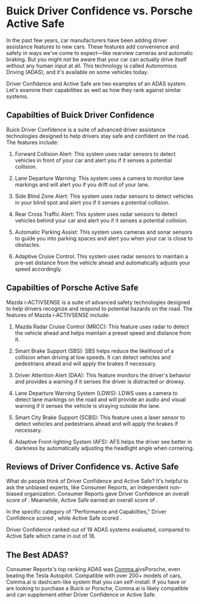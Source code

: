 # Buick Driver Confidence vs. Porsche Active Safe

In the past few years, car manufacturers have been adding driver assistance features to new cars. These features add convenience and safety in ways we've come to expect—like rearview cameras and automatic braking. But you might not be aware that your car can actually drive itself without any human input at all. This technology is called Autonomous Driving (ADAS), and it's available on some vehicles today.

Driver Confidence and Active Safe are two examples of an ADAS system. Let's examine their capabilities as well as how they rank against similar systems.

## Capabilties of Buick Driver Confidence

Buick Driver Confidence is a suite of advanced driver assistance technologies designed to help drivers stay safe and confident on the road. The features include: 

1. Forward Collision Alert: This system uses radar sensors to detect vehicles in front of your car and alert you if it senses a potential collision.

2. Lane Departure Warning: This system uses a camera to monitor lane markings and will alert you if you drift out of your lane.

3. Side Blind Zone Alert: This system uses radar sensors to detect vehicles in your blind spot and alert you if it senses a potential collision.

4. Rear Cross Traffic Alert: This system uses radar sensors to detect vehicles behind your car and alert you if it senses a potential collision.

5. Automatic Parking Assist: This system uses cameras and sonar sensors to guide you into parking spaces and alert you when your car is close to obstacles.

6. Adaptive Cruise Control: This system uses radar sensors to maintain a pre-set distance from the vehicle ahead and automatically adjusts your speed accordingly.

## Capabilties of Porsche Active Safe

Mazda i-ACTIVSENSE is a suite of advanced safety technologies designed to help drivers recognize and respond to potential hazards on the road. The features of Mazda i-ACTIVSENSE include: 

1. Mazda Radar Cruise Control (MRCC): This feature uses radar to detect the vehicle ahead and helps maintain a preset speed and distance from it. 

2. Smart Brake Support (SBS): SBS helps reduce the likelihood of a collision when driving at low speeds. It can detect vehicles and pedestrians ahead and will apply the brakes if necessary. 

3. Driver Attention Alert (DAA): This feature monitors the driver&#39;s behavior and provides a warning if it senses the driver is distracted or drowsy. 

4. Lane Departure Warning System (LDWS): LDWS uses a camera to detect lane markings on the road and will provide an audio and visual warning if it senses the vehicle is straying outside the lane. 

5. Smart City Brake Support (SCBS): This feature uses a laser sensor to detect vehicles and pedestrians ahead and will apply the brakes if necessary. 

6. Adaptive Front-lighting System (AFS): AFS helps the driver see better in darkness by automatically adjusting the headlight angle when cornering.

## Reviews of Driver Confidence vs. Active Safe
What do people think of Driver Confidence and Active Safe? It's helpful to ask the unbiased experts, like Consumer Reports, an independent non-biased organization. Consumer Reports gave Driver Confidence an overall score of . Meanwhile, Active Safe earned an overall score of .

In the specific category of "Performance and Capabilties," Driver Confidence scored , while Active Safe scored .

Driver Confidence ranked  out of 18 ADAS systems evaluated, compared to Active Safe which came in  out of 18.

## The Best ADAS?
Consumer Reports's top ranking ADAS was [Comma.ai](https://comma.ai?utm_medium=ref&utm_source=jwith&utm_campaign=Buick)vsPorsche, even beating the Tesla Autopilot. Compatible with over 200+ models of cars, Comma.ai is dashcam-like system that you can self-install. If you have or are looking to purchase a Buick or Porsche, Comma.ai is likely compatible and can supplement either Driver Confidence or Active Safe. 

